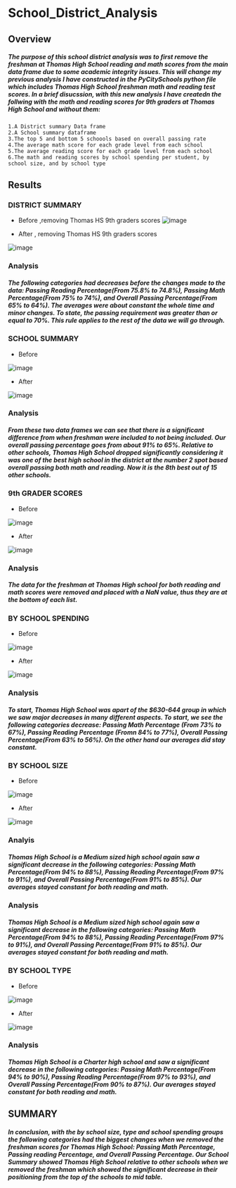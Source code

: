 # School_District_Analysis

## Overview

##### The purpose of this school district analysis was to first remove the freshman at Thomas High School reading and math scores from the main data frame due to some academic integrity issues. This will change my previous analysis I have constructed in the PyCitySchools python file which includes Thomas High School freshman math and reading test scores. In a brief disucssion, with this new analysis I have createdn the follwing with the math and reading scores for 9th graders at Thomas High School and without them:

    1.A District summary Data frame
    2.A School summary dataframe
    3.The top 5 and bottom 5 schoools based on overall passing rate
    4.The average math score for each grade level from each school
    5.The average reading score for each grade level from each school
    6.The math and reading scores by school spending per student, by school size, and by school type

## Results

### DISTRICT SUMMARY

   * Before ,removing Thomas HS 9th graders scores
![image](https://github.com/nypasha1928/School_District_Analysis/blob/main/image/District%20Summary.png)

   * After , removing Thomas HS 9th graders scores

![image](https://github.com/nypasha1928/School_District_Analysis/blob/main/image/District%20Summary.png)

### Analysis

##### The following categories had decreases before the changes made to the data: Passing Reading Percentage(From 75.8% to 74.8%), Passing Math Percentage(From 75% to 74%), and Overall Passing Percentage(From 65% to 64%). The averages were about constant the whole time and minor changes. To state, the passing requirement was greater than or equal to 70%. This rule applies to the rest of the data we will go through.

### SCHOOL SUMMARY

   * Before

![image](https://github.com/nypasha1928/School_District_Analysis/blob/main/image/School%20Summary%20before.png)

   * After

![image](https://github.com/nypasha1928/School_District_Analysis/blob/main/image/School%20Summary%20after.png)

### Analysis

##### From these two data frames we can see that there is a significant difference from when freshman were included to not being included. Our overall passing percentage goes from about 91% to 65%. Relative to other schools, Thomas High School dropped significantly considering it was one of the best high school in the district at the number 2 spot based overall passing both math and reading. Now it is the 8th best out of 15 other schools.

### 9th GRADER SCORES

   * Before
    
![image](https://github.com/nypasha1928/School_District_Analysis/blob/main/image/ninth_grade_score%20before%20.png)

   * After
    
![image](https://github.com/nypasha1928/School_District_Analysis/blob/main/image/ninth_grade_score%20after%20.png)

### Analysis

##### The data for the freshman at Thomas High school for both reading and math scores were removed and placed with a NaN value, thus they are at the bottom of each list.

### BY SCHOOL SPENDING

   * Before
    
![image](https://github.com/nypasha1928/School_District_Analysis/blob/main/image/school_spending_before.png)

   * After
    
![image](https://github.com/nypasha1928/School_District_Analysis/blob/main/image/school_spending_after.png)

### Analysis 

##### To start, Thomas High School was apart of the $630-644 group in which we saw major decreases in many different aspects. To start, we see the following categories decrease: Passing Math Percentage (From 73% to 67%), Passing Reading Percentage (Fromn 84% to 77%), Overall Passing Percentage(From 63% to 56%). On the other hand our averages did stay constant.

### BY SCHOOL SIZE

   * Before
    
![image](https://github.com/nypasha1928/School_District_Analysis/blob/main/image/school_size_defore.png)

   * After
    
![image](https://github.com/nypasha1928/School_District_Analysis/blob/main/image/school_size_after.png)

### Analyis 

##### Thomas High School is a Medium sized high school again saw a significant decrease in the following categories: Passing Math Percentage(From 94% to 88%), Passing Reading Percentage(From 97% to 91%), and Overall Passing Percentage(From 91% to 85%). Our averages stayed constant for both reading and math.

### Analysis

##### Thomas High School is a Medium sized high school again saw a significant decrease in the following categories: Passing Math Percentage(From 94% to 88%), Passing Reading Percentage(From 97% to 91%), and Overall Passing Percentage(From 91% to 85%). Our averages stayed constant for both reading and math.

### BY SCHOOL TYPE

   * Before
    
![image](https://github.com/nypasha1928/School_District_Analysis/blob/main/image/school_type_before.png)
 
   * After
    
![image](https://github.com/nypasha1928/School_District_Analysis/blob/main/image/school_type_after.png)

### Analysis

##### Thomas High School is a Charter high school and saw a significant decrease in the following categories: Passing Math Percentage(From 94% to 90%), Passing Reading Percentage(From 97% to 93%), and Overall Passing Percentage(From 90% to 87%). Our averages stayed constant for both reading and math.

## SUMMARY

##### In conclusion, with the by school size, type and school spending groups the following categories had the biggest changes when we removed the freshman scores for Thomas High School: Passing Math Percentage, Passing reading Percentage, and Overall Passing Percentage. Our School Summary showed Thomas High School relative to other schools when we removed the freshman which showed the significant decrease in their positioning from the top of the schools to mid table.
   
  
    
